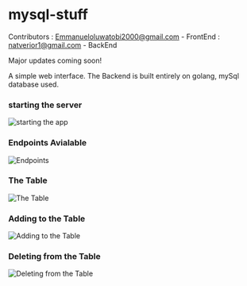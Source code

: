 # mysql-stuff

Contributors : Emmanueloluwatobi2000@gmail.com - FrontEnd
             : natverior1@gmail.com - BackEnd

 Major updates coming soon!

 A simple web interface. The Backend is built entirely on golang, mySql database used.

### starting the server
![starting the app](https://github.com/IamNator/mysql-stuff/blob/main/media/RunningTheWebApp.PNG)

### Endpoints Avialable
![Endpoints](https://github.com/IamNator/mysql-stuff/blob/main/media/endpoints.PNG)

### The Table
![The Table](https://github.com/IamNator/mysql-stuff/blob/main/media/Thetable.PNG)


### Adding to the Table
![Adding to the Table](https://github.com/IamNator/mysql-stuff/blob/main/media/Add%20to%20database.PNG)

### Deleting from the Table
![Deleting from the Table](https://github.com/IamNator/mysql-stuff/blob/main/media/Deleted%20an%20entry.PNG)


